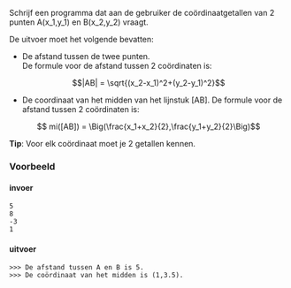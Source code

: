 Schrijf een programma dat aan de gebruiker de coördinaatgetallen van 2 punten A(x_1,y_1) en B(x_2,y_2) vraagt.

De uitvoer moet het volgende bevatten:

* De afstand tussen de twee punten.  
De formule voor de afstand tussen 2 coördinaten is:

$$|AB| = \sqrt{(x_2-x_1)^2+(y_2-y_1)^2}$$

* De coordinaat van het midden van het lijnstuk [AB].
De formule voor de afstand tussen 2 coördinaten is:

$$ mi([AB]) = \Big(\frac{x_1+x_2}{2},\frac{y_1+y_2}{2}\Big)$$

**Tip**: Voor elk coördinaat moet je 2 getallen kennen.

### Voorbeeld

#### invoer

```console?lang=python&prompt=>>>
5
8
-3
1

```
#### uitvoer
```console?lang=python&prompt=>>>
>>> De afstand tussen A en B is 5.
>>> De coördinaat van het midden is (1,3.5).
```
